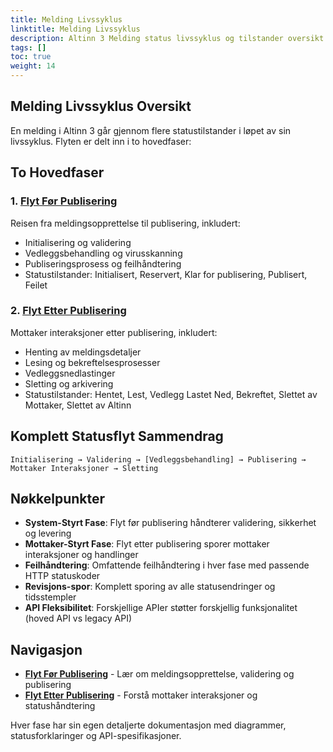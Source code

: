 ```yaml
---
title: Melding Livssyklus
linktitle: Melding Livssyklus
description: Altinn 3 Melding status livssyklus og tilstander oversikt.
tags: []
toc: true
weight: 14
---
```


## Melding Livssyklus Oversikt

En melding i Altinn 3 går gjennom flere statustilstander i løpet av sin livssyklus. Flyten er delt inn i to hovedfaser:

## To Hovedfaser

### 1. [Flyt Før Publisering](pre-published/)
Reisen fra meldingsopprettelse til publisering, inkludert:
- Initialisering og validering
- Vedleggsbehandling og virusskanning
- Publiseringsprosess og feilhåndtering
- Statustilstander: Initialisert, Reservert, Klar for publisering, Publisert, Feilet

### 2. [Flyt Etter Publisering](post-published/)
Mottaker interaksjoner etter publisering, inkludert:
- Henting av meldingsdetaljer
- Lesing og bekreftelsesprosesser
- Vedleggsnedlastinger
- Sletting og arkivering
- Statustilstander: Hentet, Lest, Vedlegg Lastet Ned, Bekreftet, Slettet av Mottaker, Slettet av Altinn

## Komplett Statusflyt Sammendrag

```
Initialisering → Validering → [Vedleggsbehandling] → Publisering → Mottaker Interaksjoner → Sletting
```

## Nøkkelpunkter

- **System-Styrt Fase**: Flyt før publisering håndterer validering, sikkerhet og levering
- **Mottaker-Styrt Fase**: Flyt etter publisering sporer mottaker interaksjoner og handlinger
- **Feilhåndtering**: Omfattende feilhåndtering i hver fase med passende HTTP statuskoder
- **Revisjons-spor**: Komplett sporing av alle statusendringer og tidsstempler
- **API Fleksibilitet**: Forskjellige APIer støtter forskjellig funksjonalitet (hoved API vs legacy API)

## Navigasjon

- **[Flyt Før Publisering](pre-published/)** - Lær om meldingsopprettelse, validering og publisering
- **[Flyt Etter Publisering](post-published/)** - Forstå mottaker interaksjoner og statushåndtering

Hver fase har sin egen detaljerte dokumentasjon med diagrammer, statusforklaringer og API-spesifikasjoner. 